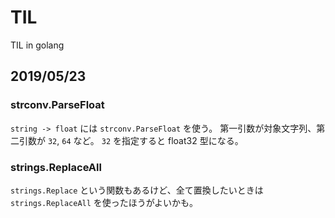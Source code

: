 # TIL

TIL in golang

## 2019/05/23

### strconv.ParseFloat

`string -> float` には `strconv.ParseFloat` を使う。
第一引数が対象文字列、第二引数が `32`, `64` など。 `32` を指定すると float32 型になる。

### strings.ReplaceAll

`strings.Replace` という関数もあるけど、全て置換したいときは `strings.ReplaceAll` を使ったほうがよいかも。
